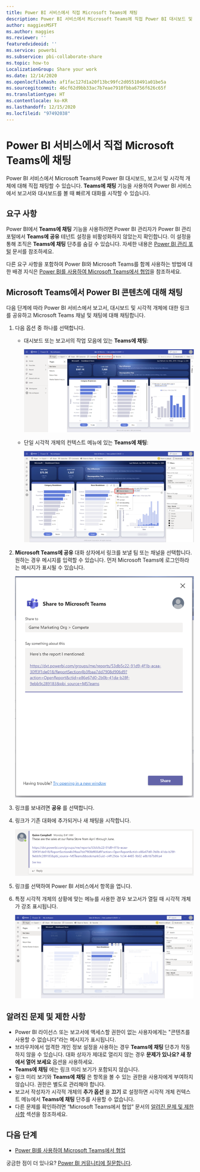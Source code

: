 ```yaml
---
title: Power BI 서비스에서 직접 Microsoft Teams에 채팅
description: Power BI 서비스에서 Microsoft Teams에 직접 Power BI 대시보드 및 보고서를 공유할 수 있습니다.
author: maggiesMSFT
ms.author: maggies
ms.reviewer: ''
featuredvideoid: ''
ms.service: powerbi
ms.subservice: pbi-collaborate-share
ms.topic: how-to
LocalizationGroup: Share your work
ms.date: 12/14/2020
ms.openlocfilehash: af1fac127d1a20f13bc99fc2d05510491a01be5a
ms.sourcegitcommit: 46cf62d9bb33ac7b7eae7910fbba6756f626c65f
ms.translationtype: HT
ms.contentlocale: ko-KR
ms.lasthandoff: 12/15/2020
ms.locfileid: "97492038"
---
```

# <a name="chat-in-microsoft-teams-directly-from-the-power-bi-service"></a>Power BI 서비스에서 직접 Microsoft Teams에 채팅

Power BI 서비스에서 Microsoft Teams에 Power BI 대시보드, 보고서 및 시각적 개체에 대해 직접 채팅할 수 있습니다. **Teams에 채팅** 기능을 사용하여 Power BI 서비스에서 보고서와 대시보드를 볼 때 빠르게 대화를 시작할 수 있습니다.

## <a name="requirements"></a>요구 사항

Power BI에서 **Teams에 채팅** 기능을 사용하려면 Power BI 관리자가 Power BI 관리 포털에서 **Teams에 공유** 테넌트 설정을 비활성화하지 않았는지 확인합니다. 이 설정을 통해 조직은 **Teams에 채팅** 단추를 숨길 수 있습니다. 자세한 내용은 [Power BI 관리 포털](../admin/service-admin-portal.md#share-to-teams) 문서를 참조하세요.

다른 요구 사항을 포함하여 Power BI와 Microsoft Teams를 함께 사용하는 방법에 대한 배경 지식은 [Power BI를 사용하여 Microsoft Teams에서 협업](service-collaborate-microsoft-teams.md)을 참조하세요.

## <a name="chat-about-power-bi-content-in-microsoft-teams"></a>Microsoft Teams에서 Power BI 콘텐츠에 대해 채팅

다음 단계에 따라 Power BI 서비스에서 보고서, 대시보드 및 시각적 개체에 대한 링크를 공유하고 Microsoft Teams 채널 및 채팅에 대해 채팅합니다.

1. 다음 옵션 중 하나를 선택합니다.

   * 대시보드 또는 보고서의 작업 모음에 있는 **Teams에 채팅**:

       ![작업 모음에 있는 Teams에 공유 단추의 스크린샷.](media/service-share-report-teams/service-teams-share-to-teams-action-bar-button.png)
    
   * 단일 시각적 개체의 컨텍스트 메뉴에 있는 **Teams에 채팅**:
    
      ![시각적 개체 상황에 맞는 메뉴에 있는 Teams에 공유 단추의 스크린샷.](media/service-share-report-teams/service-teams-share-to-teams-visual-context-menu.png)

1. **Microsoft Teams에 공유** 대화 상자에서 링크를 보낼 팀 또는 채널을 선택합니다. 원하는 경우 메시지를 입력할 수 있습니다. 먼저 Microsoft Teams에 로그인하라는 메시지가 표시될 수 있습니다.

    ![정보 및 메시지가 포함된 Microsoft Teams에 공유 대화 상자의 스크린샷.](media/service-share-report-teams/service-teams-share-to-teams-dialog.png)

1. 링크를 보내려면 **공유** 를 선택합니다.
    
1. 링크가 기존 대화에 추가되거나 새 채팅을 시작합니다.

    ![Power BI 항목 링크가 있는 Microsoft Teams 대화의 스크린샷.](media/service-share-report-teams/service-teams-share-to-teams-deep-link.png)

1. 링크를 선택하여 Power BI 서비스에서 항목을 엽니다.

1. 특정 시각적 개체의 상황에 맞는 메뉴를 사용한 경우 보고서가 열릴 때 시각적 개체가 강조 표시됩니다.

    ![특정 시각적 개체가 강조 표시된 상태로 열린 Power BI 보고서의 스크린샷.](media/service-share-report-teams/service-teams-share-to-teams-spotlight-visual.png)


## <a name="known-issues-and-limitations"></a>알려진 문제 및 제한 사항

- Power BI 라이선스 또는 보고서에 액세스할 권한이 없는 사용자에게는 "콘텐츠를 사용할 수 없습니다"라는 메시지가 표시됩니다.
- 브라우저에서 엄격한 개인 정보 설정을 사용하는 경우 **Teams에 채팅** 단추가 작동하지 않을 수 있습니다. 대화 상자가 제대로 열리지 않는 경우 **문제가 있나요? 새 창에서 열어 보세요** 옵션을 사용하세요.
- **Teams에 채팅** 에는 링크 미리 보기가 포함되지 않습니다.
- 링크 미리 보기와 **Teams에 채팅** 은 항목을 볼 수 있는 권한을 사용자에게 부여하지 않습니다. 권한은 별도로 관리해야 합니다.
- 보고서 작성자가 시각적 개체의 **추가 옵션** 을 **끄기** 로 설정하면 시각적 개체 컨텍스트 메뉴에서 **Teams에 채팅** 단추를 사용할 수 없습니다.
- 다른 문제를 확인하려면 “Microsoft Teams에서 협업” 문서의 [알려진 문제 및 제한 사항](service-collaborate-microsoft-teams.md#known-issues-and-limitations) 섹션을 참조하세요.

## <a name="next-steps"></a>다음 단계

- [Power BI를 사용하여 Microsoft Teams에서 협업](service-collaborate-microsoft-teams.md)

궁금한 점이 더 있나요? [Power BI 커뮤니티에 질문합니다](https://community.powerbi.com/).
